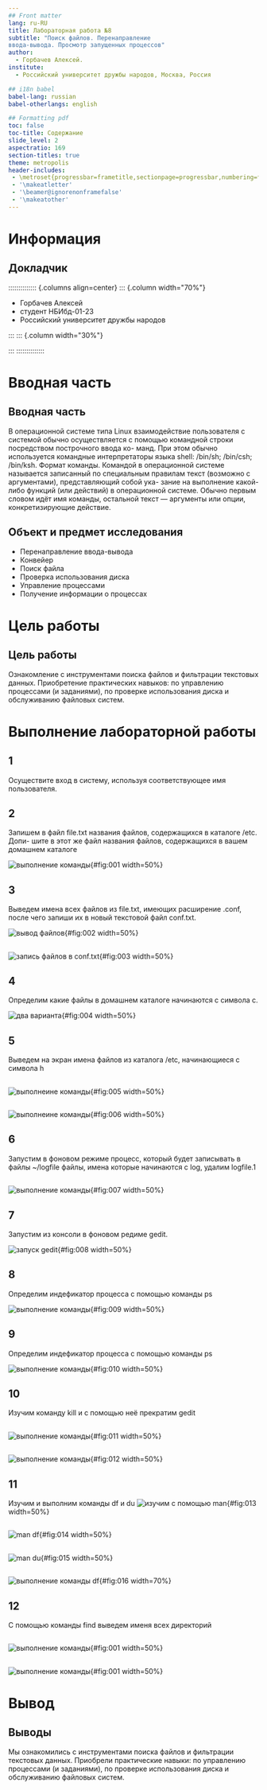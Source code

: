 ```yaml
---
## Front matter
lang: ru-RU
title: Лабораторная работа №8
subtitle: "Поиск файлов. Перенаправление
ввода-вывода. Просмотр запущенных процессов"
author:
  - Горбачев Алексей.
institute:
  - Российский университет дружбы народов, Москва, Россия

## i18n babel
babel-lang: russian
babel-otherlangs: english

## Formatting pdf
toc: false
toc-title: Содержание
slide_level: 2
aspectratio: 169
section-titles: true
theme: metropolis
header-includes:
 - \metroset{progressbar=frametitle,sectionpage=progressbar,numbering=fraction}
 - '\makeatletter'
 - '\beamer@ignorenonframefalse'
 - '\makeatother'
---
```


# Информация

## Докладчик

:::::::::::::: {.columns align=center}
::: {.column width="70%"}

  * Горбачев Алексей
  * студент НБИбд-01-23
  * Российский университет дружбы народов

:::
::: {.column width="30%"}


:::
::::::::::::::

# Вводная часть
 
## Вводная часть 
 В операционной системе типа Linux взаимодействие пользователя с системой обычно
осуществляется с помощью командной строки посредством построчного ввода ко-
манд. При этом обычно используется командные интерпретаторы языка shell: /bin/sh;
/bin/csh; /bin/ksh.
 Формат команды. Командой в операционной системе называется записанный по
специальным правилам текст (возможно с аргументами), представляющий собой ука-
зание на выполнение какой-либо функций (или действий) в операционной системе.
Обычно первым словом идёт имя команды, остальной текст — аргументы или опции,
конкретизирующие действие.



## Объект и предмет исследования

- Перенаправление ввода-вывода
- Конвейер
- Поиск файла
- Проверка использования диска
- Управление процессами
- Получение информации о процессах


# Цель работы


## Цель работы

  Ознакомление с инструментами поиска файлов и фильтрации текстовых данных.
Приобретение практических навыков: по управлению процессами (и заданиями), по
проверке использования диска и обслуживанию файловых систем.


# Выполнение лабораторной работы


## 1
   Осуществите вход в систему, используя соответствующее имя пользователя.

## 2

 Запишем в файл file.txt названия файлов, содержащихся в каталоге /etc. Допи-
шите в этот же файл названия файлов, содержащихся в вашем домашнем каталоге

![выполнение команды](image/1.png){#fig:001 width=50%}

 
## 3
  Выведем имена всех файлов из file.txt, имеющих расширение .conf, после чего
запиши их в новый текстовой файл conf.txt. 

![вывод файлов](image/2.png){#fig:002 width=50%}

##

![запись файлов в conf.txt](image/3.png){#fig:003 width=50%}

 
## 4

 Определим какие файлы в домашнем каталоге начинаются с 
символа с. 
    
![два варианта](image/4.png){#fig:004 width=50%}

## 5

 Выведем на экран имена файлов из каталога /etc, начинающиеся 
с символа h

##

![выполнеине команды](image/5.png){#fig:005 width=50%}
## 

![выполнеине команды](image/6.png){#fig:006 width=50%}

## 6

 Запустим в фоновом режиме процесс, который будет записывать в файлы ~/logfile файлы, имена которые
 начинаются с log, удалим logfile.1

##

 ![выполнение команды](image/7.png){#fig:007 width=50%}

## 7

 Запустим из консоли в фоновом редиме gedit.
 
![запуск gedit](image/8.png){#fig:008 width=50%}

## 8
 Определим индефикатор процесса с помощью команды ps 

![выполнение команды](image/9.png){#fig:009 width=50%}

## 9
 Определим индефикатор процесса с помощью команды ps 

![выполнение команды](image/10.png){#fig:010 width=50%}

## 10
 Изучим команду kill и с помощью неё прекратим gedit

##
![выполнение команды](image/11.png){#fig:011 width=50%}

##
![выполнение команды](image/12.png){#fig:012 width=50%}

## 11
 Изучим и выполним команды df и du
![изучим с помощью man](image/13.png){#fig:013 width=50%}

##
![man df](image/14.png){#fig:014 width=50%}

##
![man du](image/15.png){#fig:015 width=50%}

##
![выполнение команды df](image/16.png){#fig:016 width=70%}

## 12
 С помощью команды find выведем именя всех директорий 

##
![выполнение команды](image/17.png){#fig:001 width=50%}

##
![выполнение команды](image/18.png){#fig:001 width=50%}


# Вывод

## Выводы


Мы ознакомились с инструментами поиска файлов и фильтрации текстовых данных.
Приобрели практические навыки: по управлению процессами (и заданиями), по
проверке использования диска и обслуживанию файловых систем.




